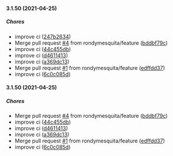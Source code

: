 #### 3.1.50 (2021-04-25)

##### Chores

*  improve ci ([247b2634](https://github.com/rondymesquita/splendid/commit/247b26343c91845e877ffe1f720c5f18d4f82dea))
*  Merge pull request [#4](https://github.com/rondymesquita/splendid/pull/4) from rondymesquita/feature ([bddbf79c](https://github.com/rondymesquita/splendid/commit/bddbf79c56a637a39701ede78c25be348fcc60c9))
*  improve ci ([44c455db](https://github.com/rondymesquita/splendid/commit/44c455db5d9c57fe6689386471dbd0e18f3cedb1))
*  improve ci ([d4611413](https://github.com/rondymesquita/splendid/commit/d461141340fa32ae5f75b708903337fc1739e6fb))
*  improve ci ([a369dc13](https://github.com/rondymesquita/splendid/commit/a369dc13ed4ac23210d6a5cf66e9175f87ed7565))
*  Merge pull request [#1](https://github.com/rondymesquita/splendid/pull/1) from rondymesquita/feature ([edffdd37](https://github.com/rondymesquita/splendid/commit/edffdd373d9aba28f56bef70ad42025627f29160))
*  improve ci ([6c0c085d](https://github.com/rondymesquita/splendid/commit/6c0c085db5390b173d44d1b75ee4dd1e892118de))

#### 3.1.50 (2021-04-25)

##### Chores

*  Merge pull request [#4](https://github.com/rondymesquita/splendid/pull/4) from rondymesquita/feature ([bddbf79c](https://github.com/rondymesquita/splendid/commit/bddbf79c56a637a39701ede78c25be348fcc60c9))
*  improve ci ([44c455db](https://github.com/rondymesquita/splendid/commit/44c455db5d9c57fe6689386471dbd0e18f3cedb1))
*  improve ci ([d4611413](https://github.com/rondymesquita/splendid/commit/d461141340fa32ae5f75b708903337fc1739e6fb))
*  improve ci ([a369dc13](https://github.com/rondymesquita/splendid/commit/a369dc13ed4ac23210d6a5cf66e9175f87ed7565))
*  Merge pull request [#1](https://github.com/rondymesquita/splendid/pull/1) from rondymesquita/feature ([edffdd37](https://github.com/rondymesquita/splendid/commit/edffdd373d9aba28f56bef70ad42025627f29160))
*  improve ci ([6c0c085d](https://github.com/rondymesquita/splendid/commit/6c0c085db5390b173d44d1b75ee4dd1e892118de))

